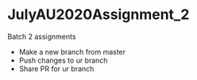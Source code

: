 # JulyAU2020Assignment_2
Batch 2 assignments


- Make a new branch from master
- Push changes to ur branch
- Share PR for ur branch
